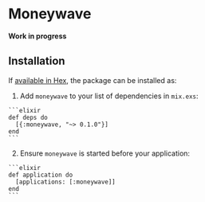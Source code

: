 # Moneywave

**Work in progress**

## Installation

If [available in Hex](https://hex.pm/docs/publish), the package can be installed as:

  1. Add `moneywave` to your list of dependencies in `mix.exs`:

    ```elixir
    def deps do
      [{:moneywave, "~> 0.1.0"}]
    end
    ```

  2. Ensure `moneywave` is started before your application:

    ```elixir
    def application do
      [applications: [:moneywave]]
    end
    ```

